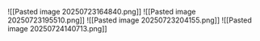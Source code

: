 ![[Pasted image 20250723164840.png]]
![[Pasted image 20250723195510.png]]
![[Pasted image 20250723204155.png]]
![[Pasted image 20250724140713.png]]
